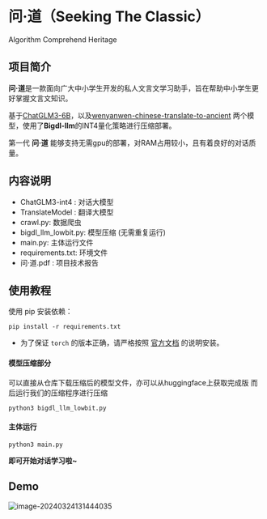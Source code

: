 # 问·道（Seeking The Classic）
Algorithm Comprehend Heritage



## 项目简介
**问·道**是一款面向广大中小学生开发的私人文言文学习助手，旨在帮助中小学生更好掌握文言文知识。

基于[ChatGLM3-6B](https://github.com/THUDM/ChatGLM3)，以及[wenyanwen-chinese-translate-to-ancient](https://huggingface.co/raynardj/wenyanwen-chinese-translate-to-ancient) 两个模型，使用了**Bigdl-llm**的INT4量化策略进行压缩部署。

第一代 **问·道** 能够支持无需gpu的部署，对RAM占用较小，且有着良好的对话质量。



## 内容说明

- ChatGLM3-int4 : 对话大模型
- TranslateModel : 翻译大模型
-  crawl.py: 数据爬虫
-  bigdl_llm_lowbit.py: 模型压缩 (无需重复运行)
- main.py: 主体运行文件
- requirements.txt: 环境文件
- 问·道.pdf : 项目技术报告



## 使用教程

使用 pip 安装依赖：

```
pip install -r requirements.txt
```

- 为了保证 `torch` 的版本正确，请严格按照 [官方文档](https://pytorch.org/get-started/locally/) 的说明安装。



#### 模型压缩部分

可以直接从仓库下载压缩后的模型文件，亦可以从huggingface上获取完成版
而后运行我们的压缩程序进行压缩

```
python3 bigdl_llm_lowbit.py
```



#### 主体运行

```
python3 main.py
```

**即可开始对话学习啦~**





## Demo

![image-20240324131444035](C:\Users\13123\AppData\Roaming\Typora\typora-user-images\image-20240324131444035.png)
